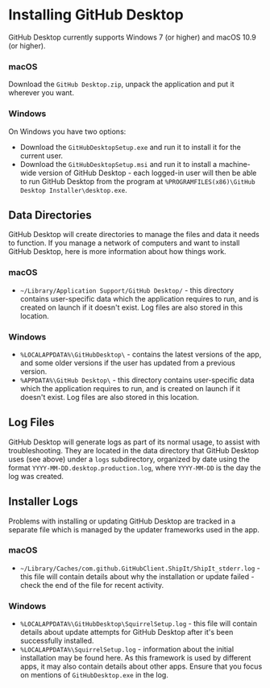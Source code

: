 # Installing GitHub Desktop

GitHub Desktop currently supports Windows 7 (or higher) and macOS 10.9 (or higher).

### macOS

Download the `GitHub Desktop.zip`, unpack the application and put it wherever you want.

### Windows

On Windows you have two options:

 - Download the `GitHubDesktopSetup.exe` and run it to install it for the current user.
 - Download the `GitHubDesktopSetup.msi` and run it to install a machine-wide version of GitHub Desktop - each logged-in user will then be able to run GitHub Desktop from the program at `%PROGRAMFILES(x86)\GitHub Desktop Installer\desktop.exe`.

## Data Directories

GitHub Desktop will create directories to manage the files and data it needs to function. If you manage a network of computers and want to install GitHub Desktop, here is more information about how things work.

### macOS
 - `~/Library/Application Support/GitHub Desktop/` - this directory contains user-specific data which the application requires to run, and is created on launch if it doesn't exist. Log files are also stored in this location.

### Windows

 - `%LOCALAPPDATA%\GitHubDesktop\` - contains the latest versions of the app, and some older versions if the user has updated from a previous version.
 - `%APPDATA%\GitHub Desktop\` - this directory contains user-specific data which the application requires to run, and is created on launch if it doesn't exist. Log files are also stored in this location.

## Log Files

GitHub Desktop will generate logs as part of its normal usage, to assist with troubleshooting. They are located in the data directory that GitHub Desktop uses (see above) under a `logs` subdirectory, organized by date using the format `YYYY-MM-DD.desktop.production.log`, where `YYYY-MM-DD` is the day the log was created.

## Installer Logs

Problems with installing or updating GitHub Desktop are tracked in a separate file which is managed by the updater frameworks used in the app.

### macOS

 - `~/Library/Caches/com.github.GitHubClient.ShipIt/ShipIt_stderr.log` - this file will contain details about why the installation or update failed - check the end of the file for recent activity.

### Windows

 - `%LOCALAPPDATA%\GitHubDesktop\SquirrelSetup.log` - this file will contain details about update attempts for GitHub Desktop after it's been successfully installed.
 - `%LOCALAPPDATA%\SquirrelSetup.log` - information about the initial installation may be found here. As this framework is used by different apps, it may also contain details about other apps. Ensure that you focus on mentions of `GitHubDesktop.exe` in the log.

